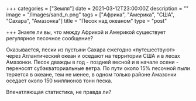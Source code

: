 +++
categories = ["Земля"]
date = 2021-03-12T23:00:00Z
description = ""
image = "/images/sand_n.png"
tags = ["Африкa", "Америка", "США", "Сахара", "Амазонка"]
title = "Песок над океаном"
type = "post"

+++
Знаете ли вы, что между Африкой и Америкой существует регулярное песочное сообщение?

Оказывается, пески из пустыни Сахара ежегодно «путешествуют» через Атлантический океан и оседают на территории США и в лесах Амазонки. Песок дважды в год - поздней весной и в начале осени - переносят субэкваториальные ветра. По пути около 15% песочной пыли теряется в океане, тем не менее, в одном только районе Амазонки оседает около 150 миллионов тонн песка.

Впечатляющая статистика, не правда ли?
